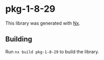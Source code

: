 # pkg-1-8-29

This library was generated with [Nx](https://nx.dev).

## Building

Run `nx build pkg-1-8-29` to build the library.
